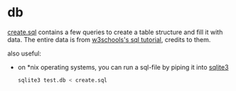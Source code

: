 # db

[create.sql](https://github.com/tim-tm/spr/tree/main/db/create.sql) contains a few queries to create a table structure and fill it with data.
The entire data is from [w3schools's sql tutorial](https://www.w3schools.com/sql/trysql.asp?filename=trysql_select_all), credits to them.

also useful:
- on *nix operating systems, you can run a sql-file by piping it into [sqlite3](https://www.sqlite.org/)
  ```sh
  sqlite3 test.db < create.sql
  ```
